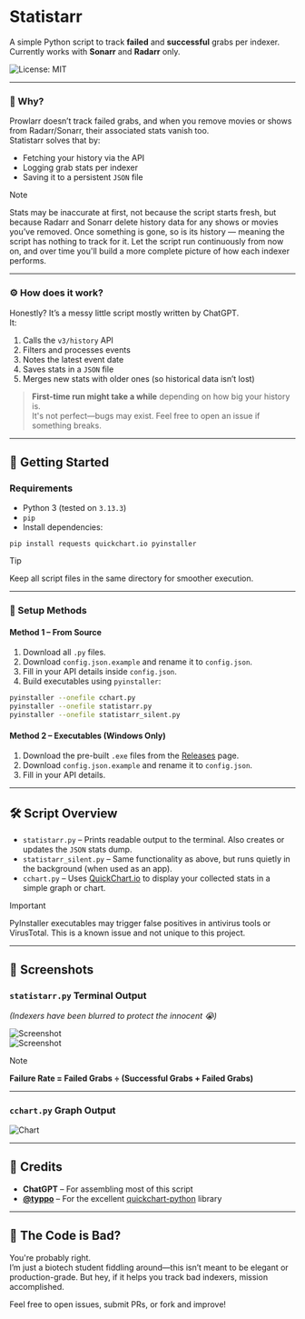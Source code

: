 # Statistarr

A simple Python script to track **failed** and **successful** grabs per indexer. Currently works with **Sonarr** and **Radarr** only.

![License: MIT](https://img.shields.io/badge/License-MIT-yellow.svg)

---

### 🧐 Why?

Prowlarr doesn’t track failed grabs, and when you remove movies or shows from Radarr/Sonarr, their associated stats vanish too.  
Statistarr solves that by:

- Fetching your history via the API  
- Logging grab stats per indexer  
- Saving it to a persistent `JSON` file  

> [!Note]
> Stats may be inaccurate at first, not because the script starts fresh, but because Radarr and Sonarr delete history data for any shows or movies you’ve removed. Once something is gone, so is its history — meaning the script has nothing to track for it. Let the script run continuously from now on, and over time you'll build a more complete picture of how each indexer performs.

---

### ⚙️ How does it work?

Honestly? It’s a messy little script mostly written by ChatGPT.  
It:

1. Calls the `v3/history` API
2. Filters and processes events
3. Notes the latest event date
4. Saves stats in a `JSON` file  
5. Merges new stats with older ones (so historical data isn’t lost)

> **First-time run might take a while** depending on how big your history is.  
> It's not perfect—bugs may exist. Feel free to open an issue if something breaks.

---

## 🚀 Getting Started

### Requirements
- Python 3 (tested on `3.13.3`)
- `pip`
- Install dependencies:

```
pip install requests quickchart.io pyinstaller
```

> [!Tip]
> Keep all script files in the same directory for smoother execution.

---

### 🧰 Setup Methods

#### Method 1 – From Source
1. Download all `.py` files.
2. Download `config.json.example` and rename it to `config.json`.
3. Fill in your API details inside `config.json`.
4. Build executables using `pyinstaller`:

```bash
pyinstaller --onefile cchart.py
pyinstaller --onefile statistarr.py
pyinstaller --onefile statistarr_silent.py
```

#### Method 2 – Executables (Windows Only)
1. Download the pre-built `.exe` files from the [Releases](#) page.
2. Download `config.json.example` and rename it to `config.json`.
3. Fill in your API details.

---

## 🛠 Script Overview

- `statistarr.py` – Prints readable output to the terminal. Also creates or updates the `JSON` stats dump.
- `statistarr_silent.py` – Same functionality as above, but runs quietly in the background (when used as an app).
- `cchart.py` – Uses [QuickChart.io](https://quickchart.io/) to display your collected stats in a simple graph or chart.

> [!Important]
> PyInstaller executables may trigger false positives in antivirus tools or VirusTotal. This is a known issue and not unique to this project.

---

## 📸 Screenshots

### `statistarr.py` Terminal Output

_(Indexers have been blurred to protect the innocent 😭)_

![Screenshot](https://github.com/user-attachments/assets/20787e55-4e36-4f30-9b6e-9a2707eee41c)  
![Screenshot](https://github.com/user-attachments/assets/add7f0a2-8306-46a9-ab87-429042c48144)

> [!note]
> **Failure Rate = Failed Grabs ÷ (Successful Grabs + Failed Grabs)**

---

### `cchart.py` Graph Output

![Chart](https://github.com/user-attachments/assets/a7824839-d075-46d2-beeb-77f8687d7a37)

---

## 🙏 Credits

- **ChatGPT** – For assembling most of this script
- **[@typpo](https://github.com/typpo)** – For the excellent [quickchart-python](https://github.com/typpo/quickchart-python) library

---

## 🤷 The Code is Bad?

You're probably right.  
I’m just a biotech student fiddling around—this isn’t meant to be elegant or production-grade. But hey, if it helps you track bad indexers, mission accomplished.

Feel free to open issues, submit PRs, or fork and improve!
